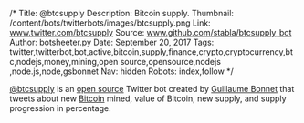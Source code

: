 /*
Title: @btcsupply 
Description: Bitcoin supply.
Thumbnail: /content/bots/twitterbots/images/btcsupply.png
Link: www.twitter.com/btcsupply 
Source: www.github.com/stabla/btcsupply_bot 
Author: botsheeter.py
Date: September 20, 2017
Tags: twitter,twitterbot,bot,active,bitcoin,supply,finance,crypto,cryptocurrency,btc,nodejs,money,mining,open source,opensource,nodejs ,node.js,node,gsbonnet
Nav: hidden
Robots: index,follow
*/

[@btcsupply](https://www.twitter.com/btcsupply) is an [open source](https://www.github.com/stabla/btcsupply_bot) Twitter bot created by [Guillaume Bonnet](https://twitter.com/gsbonnet) that tweets about new [Bitcoin](https://en.wikipedia.org/wiki/Bitcoin) mined, value of Bitcoin, new supply, and supply progression in percentage.
